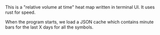 This is a "relative volume at time" heat map written in terminal UI.
It uses rust for speed.

When the program starts, we load a JSON cache which contains minute bars for the
last X days for all the symbols.




